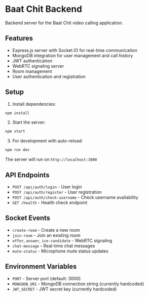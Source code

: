 # Baat Chit Backend

Backend server for the Baat Chit video calling application.

## Features

- Express.js server with Socket.IO for real-time communication
- MongoDB integration for user management and call history
- JWT authentication
- WebRTC signaling server
- Room management
- User authentication and registration

## Setup

1. Install dependencies:
```bash
npm install
```

2. Start the server:
```bash
npm start
```

3. For development with auto-reload:
```bash
npm run dev
```

The server will run on `http://localhost:3000`

## API Endpoints

- `POST /api/auth/login` - User login
- `POST /api/auth/register` - User registration
- `POST /api/auth/check-username` - Check username availability
- `GET /health` - Health check endpoint

## Socket Events

- `create-room` - Create a new room
- `join-room` - Join an existing room
- `offer`, `answer`, `ice-candidate` - WebRTC signaling
- `chat-message` - Real-time chat messages
- `mute-status` - Microphone mute status updates

## Environment Variables

- `PORT` - Server port (default: 3000)
- `MONGODB_URI` - MongoDB connection string (currently hardcoded)
- `JWT_SECRET` - JWT secret key (currently hardcoded)
